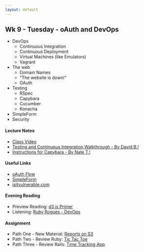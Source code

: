 ```yaml
---
layout: default
---
```


## Wk 9 - Tuesday - oAuth and DevOps

<!--
**Challenge:** [Discuss Rails](https://github.com/masonfmatthews/rails_assignments/blob/master/challenges/discuss_rails.md)

**Challenge:** [Discuss Development](https://github.com/masonfmatthews/rails_assignments/blob/master/challenges/discuss_development.md)

**Challenge:** [Discuss Supporting Tech](https://github.com/masonfmatthews/rails_assignments/blob/master/challenges/discuss_supporting_technologies.md)

-->

* DevOps
  * Continuous Integration
  * Continuous Deployment
  * Virtual Machines (like Emulators)
  * Vagrant
* The web
  * Domain Names
  * "The website is down!"
  * OAuth
* Testing
  * RSpec
  * Capybara
  * Cucumber
  * Konacha
* SimpleForm
* Security

#### Lecture Notes

* [Class Video]()
* [Testing and Continuous Integration Walkthrough - By David B.!](https://gist.github.com/dbernheisel/6c58113b01114eb97c45)
* [Instructions for Capybara - By Nate T.!](w9-1/capybara)

#### Useful Links

* [oAuth Flow](w9-1/flickr_oauth_flow.jpg)
* [SimpleForm](https://github.com/plataformatec/simple_form)
* [isitvulnerable.com](https://isitvulnerable.com/)

#### Evening Reading

* Preview Reading: [d3.js Primer](https://en.wikipedia.org/wiki/D3.js)
* Listening: [Ruby Rogues - DevOps](https://devchat.tv/ruby-rogues/113-rr-devops-with-nathen-harvey)

#### Assignment

* Path One - New Material: [Reports on S3](https://github.com/tiyd-rails-2016-01/delayed_mailer_with_s3)
* Path Two - Review Ruby: [Tic Tac Toe](https://github.com/tiyd-rails-2016-01/overview_tic_tac_toe)
* Path Three - Review Rails: [Time Tracking App](https://github.com/tiyd-rails-2016-01/overview_time_tracking_app)
